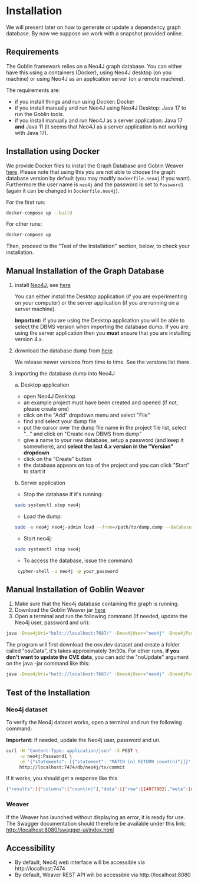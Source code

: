 # Installation

We will present later on how to generate or update a dependency graph database. By now we suppose we work with a snapshot provided online.

## Requirements

The Goblin framework relies on a Neo4J graph database. You can either have this using a containers (Docker), using Neo4J desktop (on you machine) or using Neo4J as an application server (on a remote machine).

The requirements are:

- if you install things and run using Docker: Docker
- if you install manually and run Neo4J using Neo4J Desktop: Java 17 to run the Goblin tools.
- if you install manually and run Neo4J as a server application: Java 17 **and** Java 11 (it seems that Neo4J as a server application is not working with Java 17).

## Installation using Docker

We provide Docker files to install the Graph Database and Goblin Weaver [here](https://github.com/Goblin-Ecosystem/Neo4jWeaverDocker).
Please note that using this you are not able to choose the graph database version by default (you may modify `Dockerfile.neo4j` if you want). Furthermore the user name is `neo4j` and the password is set to `Password1` (again it can be changed in `Dockerfile.neo4j`).

For the first run:

```sh
docker-compose up --build
```

For other runs:

```sh
docker-compose up
```

Then, proceed to the "Test of the Installation" section, below, to check your installation.

## Manual Installation of the Graph Database

1. install [Neo4J](https://neo4j.com/product/neo4j-graph-database/), see [here](https://neo4j.com/docs/operations-manual/4.4/installation/)
   
    You can either install the Desktop application (if you are experimenting on your computer) or the server application (if you are running on a server machine).

    **Important:** if you are using the Desktop application you will be able to select the DBMS version when importing the database dump. If you are using the server application then you **must** ensure that you are installing version 4.x.

2. download the database dump from [here](https://doi.org/10.5281/zenodo.11104819)

   We release newer versions from time to time. See the versions list there.

3. importing the database dump into Neo4J

    a. Desktop application

    - open Neo4J Desktop
    - an example project must have been created and opened (if not, please create one)
    - click on the "Add" dropdown menu and select "File"
    - find and select your dump file
    - put the cursor over the dump file name in the project file list, select "..." and click on "Create new DBMS from dump"
    - give a name to your new database, setup a password (and keep it somewhere), and **select the last 4.x version in the "Version" dropdown**
    - click on the "Create" button
    - the database appears on top of the project and you can click "Start" to start it
    
    b. Server application

    - Stop the database if it's running:
     ```sh
     sudo systemctl stop neo4j
     ```
    - Load the dump:
     ```sh
     sudo -u neo4j neo4j-admin load --from=/path/to/dump.dump --database=neo4j --force
     ```
    - Start neo4j:
     ```sh
     sudo systemctl stop neo4j
     ```
    - To access the database, issue the command:
    ```sh
     cypher-shell -u neo4j -p your_password
     ```

## Manual Installation of Goblin Weaver

1. Make sure that the Neo4j database containing the graph is running.
2. Download the Goblin Weaver jar [here](https://github.com/Goblin-Ecosystem/goblinWeaver/releases)
3. Open a terminal and run the following command (If needed, update the Neo4j user, password and uri):
```sh
java -Dneo4jUri="bolt://localhost:7687/" -Dneo4jUser="neo4j" -Dneo4jPassword="Password1" -jar goblinWeaver-2.1.0.jar
```

The program will first download the osv.dev dataset and create a folder called "osvData", it's takes approximately 3m30s.
For other runs, **if you don't want to update the CVE data**, you can add the "noUpdate" argument on the java -jar command like this:
```sh
java -Dneo4jUri="bolt://localhost:7687/" -Dneo4jUser="neo4j" -Dneo4jPassword="Password1" -jar goblinWeaver-2.1.0.jar noUpdate
```

## Test of the Installation

### Neo4j dataset
To verify the Neo4j dataset works, open a terminal and run the following command:

**Important:** If needed, update the Neo4j user, password and uri.
```sh
curl -H "Content-Type: application/json" -X POST \
     -u neo4j:Password1 \
     -d '{"statements": [{"statement": "MATCH (n) RETURN count(n)"}]}' \
     http://localhost:7474/db/neo4j/tx/commit
```

If it works, you should get a response like this
```sh
{"results":[{"columns":["count(n)"],"data":[{"row":[14077982],"meta":[null]}]}],"errors":[]}%
```

### Weaver
If the Weaver has launched without displaying an error, it is ready for use.
The Swagger documentation should therefore be available under this link:
[http://localhost:8080/swagger-ui/index.html](http://localhost:8080/swagger-ui/index.html)

## Accessibility
- By default, Neo4j web interface will be accessible via http://localhost:7474
- By default, Weaver REST API will be accessible via http://localhost:8080